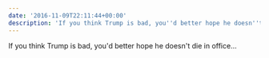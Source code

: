 ```yaml
---
date: '2016-11-09T22:11:44+00:00'
description: 'If you think Trump is bad, you''d better hope he doesn''t die in office...'
---
```

If you think Trump is bad, you'd better hope he doesn't die in office...
